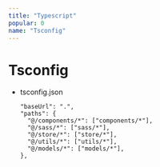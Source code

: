 ```yaml
---
title: "Typescript"
popular: 0
name: "Tsconfig"
---
```


# Tsconfig

- tsconfig.json

  ```
  "baseUrl": ".",
  "paths": {
    "@/components/*": ["components/*"],
    "@/sass/*": ["sass/*"],
    "@/store/*": ["store/*"],
    "@/utils/*": ["utils/*"],
    "@/models/*": ["models/*"],
  },
  ```
